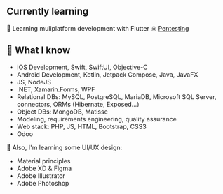 ## Currently learning
📱 Learning muliplatform development with Flutter
☠ [Pentesting](https://github.com/SamGarciaDev/htb-writeups)


## 🧠 What I know
- iOS Development, Swift, SwiftUI, Objective-C
- Android Development, Kotlin, Jetpack Compose, Java, JavaFX
- JS, NodeJS
- .NET, Xamarin.Forms, WPF
- Relational DBs: MySQL, PostgreSQL, MariaDB, Microsoft SQL Server, connectors, ORMs (Hibernate, Exposed...)
- Object DBs: MongoDB, Matisse
- Modeling, requirements engineering, quality assurance
- Web stack: PHP, JS, HTML, Bootstrap, CSS3
- Odoo

📐 Also, I'm learning some UI/UX design:
- Material principles
- Adobe XD & Figma
- Adobe Illustrator
- Adobe Photoshop

